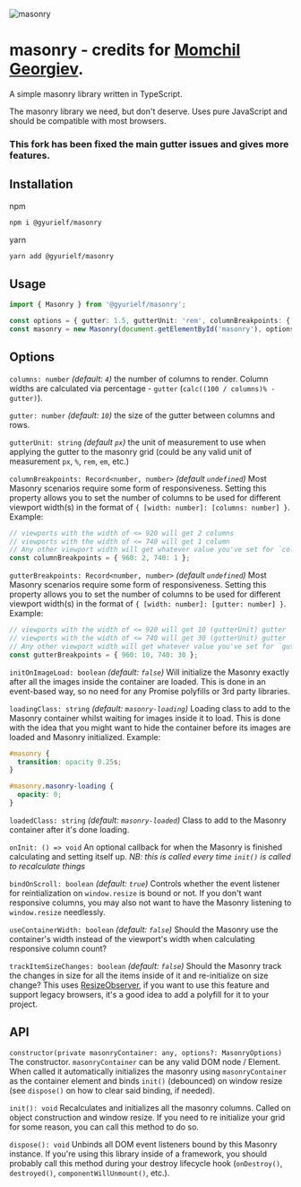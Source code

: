 ![masonry](https://i.imgur.com/AVeTw1M.png)

# masonry - credits for [Momchil Georgiev](https://github.com/fristys).

A simple masonry library written in TypeScript.

The masonry library we need, but don't deserve. Uses pure JavaScript and should be compatible with most browsers.

### This fork has been fixed the main gutter issues and gives more features.

## Installation

npm

```bash
npm i @gyurielf/masonry
```

yarn

```bash
yarn add @gyurielf/masonry
```

## Usage

```typescript
import { Masonry } from '@gyurielf/masonry';

const options = { gutter: 1.5, gutterUnit: 'rem', columnBreakpoints: { 960: 2, 740: 1 } };
const masonry = new Masonry(document.getElementById('masonry'), options);
```

## Options

`columns: number` _(default: `4`)_ the number of columns to render. Column widths are calculated via percentage - `gutter` (`calc((100 / columns)% - gutter)`).

`gutter: number` _(default: `10`)_ the size of the gutter between columns and rows.

`gutterUnit: string` _(default `px`)_ the unit of measurement to use when applying the gutter to the masonry grid (could be any valid unit of measurement `px`, `%`, `rem`, `em`, etc.)

`columnBreakpoints: Record<number, number>` _(default `undefined`)_ Most Masonry scenarios require some form of responsiveness. Setting this property allows you to set the number of columns to be used for different viewport width(s) in the format of `{ [width: number]: [columns: number] }`. Example:

```typescript
// viewports with the width of <= 920 will get 2 columns
// viewports with the width of <= 740 will get 1 column
// Any other viewport width will get whatever value you've set for `columns`
const columnBreakpoints = { 960: 2, 740: 1 };
```

`gutterBreakpoints: Record<number, number>` _(default `undefined`)_ Most Masonry scenarios require some form of responsiveness. Setting this property allows you to set the number of columns to be used for different viewport width(s) in the format of `{ [width: number]: [gutter: number] }`. Example:

```typescript
// viewports with the width of <= 920 will get 10 (gutterUnit) gutter
// viewports with the width of <= 740 will get 30 (gutterUnit) gutter
// Any other viewport width will get whatever value you've set for `gutter`
const gutterBreakpoints = { 960: 10, 740: 30 };
```

`initOnImageLoad: boolean` _(default: `false`)_ Will initialize the Masonry exactly after all the images inside the container are loaded. This is done in an event-based way, so no need for any Promise polyfills or 3rd party libraries.

`loadingClass: string` _(default: `masonry-loading`)_ Loading class to add to the Masonry container whilst waiting for images inside it to load. This is done with the idea that you might want to hide the container before its images are loaded and Masonry initialized. Example:

```css
#masonry {
  transition: opacity 0.25s;
}

#masonry.masonry-loading {
  opacity: 0;
}
```

`loadedClass: string` _(default: `masonry-loaded`)_ Class to add to the Masonry container after it's done loading.

`onInit: () => void` An optional callback for when the Masonry is finished calculating and setting itself up. _NB: this is called every time `init()` is called to recalculate things_

`bindOnScroll: boolean` _(default: `true`)_ Controls whether the event listener for reintialization on `window.resize` is bound or not. If you don't want responsive columns, you may also not want to have the Masonry listening to `window.resize` needlessly.

`useContainerWidth: boolean` _(default: `false`)_ Should the Masonry use the container's width instead of the viewport's width when calculating responsive column count?

`trackItemSizeChanges: boolean` _(default: `false`)_ Should the Masonry track the changes in size for all the items inside of it and re-initialize on size change? This uses [ResizeObserver](https://developer.mozilla.org/en-US/docs/Web/API/ResizeObserver), if you want to use this feature and support legacy browsers, it's a good idea to add a polyfill for it to your project.

## API

`constructor(private masonryContainer: any, options?: MasonryOptions)`
The constructor. `masonryContainer` can be any valid DOM node / Element. When called it automatically initializes the masonry using `masonryContainer` as the container element and binds `init()` (debounced) on window resize (see `dispose()` on how to clear said binding, if needed).

`init(): void`
Recalculates and initializes all the masonry columns. Called on object construction and window resize. If you need to re initialize your grid for some reason, you can call this method to do so.

`dispose(): void`
Unbinds all DOM event listeners bound by this Masonry instance. If you're using this library inside of a framework, you should probably call this method during your destroy lifecycle hook (`onDestroy()`, `destroyed()`, `componentWillUnmount()`, etc.).
